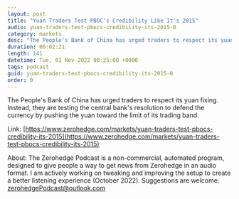 ```yaml
---
layout: post
title: "Yuan Traders Test PBOC's Credibility Like It's 2015"
audio: yuan-traders-test-pbocs-credibility-its-2015-0
category: markets
desc: "The People's Bank of China has urged traders to respect its yuan fixing. Instead, they are testing the central bank's resolution to defend the currency by pushing the yuan toward the limit of its trading band."
duration: 00:02:21
length: 141
datetime: Tue, 01 Nov 2022 00:25:00 +0000
tags: podcast
guid: yuan-traders-test-pbocs-credibility-its-2015-0
order: 0
---
```

The People's Bank of China has urged traders to respect its yuan fixing. Instead, they are testing the central bank's resolution to defend the currency by pushing the yuan toward the limit of its trading band.

Link: [https://www.zerohedge.com/markets/yuan-traders-test-pbocs-credibility-its-2015](https://www.zerohedge.com/markets/yuan-traders-test-pbocs-credibility-its-2015)

About: The Zerohedge Podcast is a non-commercial, automated program, designed to give people a way to get news from Zerohedge in an audio format.  I am actively working on tweaking and improving the setup to create a better listening experience (October 2022).  Suggestions are welcome: [zerohedgePodcast@outlook.com](mailto:zerohedgePodcast@outlook.com)